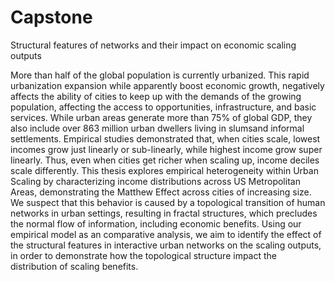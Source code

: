 # Capstone
Structural features of networks and their impact on economic scaling outputs

More than half of the global population is currently urbanized. This rapid  urbanization  expansion  while  apparently  boost  economic growth, negatively affects the ability of cities to keep up with the demands of the growing population, affecting the access to opportunities, infrastructure, and basic services. While urban areas generate more than 75% of global GDP, they  also include over 863 million urban dwellers living in slumsand informal settlements. Empirical studies demonstrated that, when cities scale, lowest incomes grow just linearly or sub-linearly, while highest income grow super linearly. Thus, even when cities get richer when scaling up, income deciles scale differently. This thesis explores empirical heterogeneity within Urban Scaling by characterizing income distributions across US Metropolitan Areas, demonstrating the Matthew Effect across cities of increasing size. We suspect that this behavior is caused by a topological transition of human networks in urban settings, resulting in fractal structures, which precludes the normal flow of information, including economic benefits. Using our empirical model as an comparative analysis, we aim to identify the effect of the structural features in interactive urban networks on the scaling outputs, in order to demonstrate how the topological structure impact the distribution of scaling benefits.
